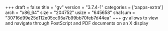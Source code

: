 +++
draft = false
title = "gv"
version = "3.7.4-1"
categories = ['xapps-extra']
arch = "x86_64"
size = "204752"
usize = "645658"
sha1sum = "30716d99e25d112e05cc95a7b99bb70feb7d44ea"
+++
gv allows to view and navigate through PostScript and PDF documents on an X display